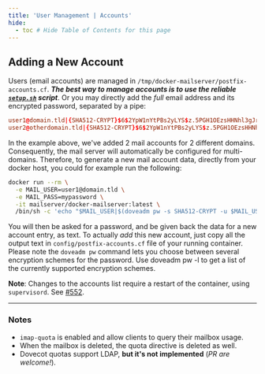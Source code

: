 ```yaml
---
title: 'User Management | Accounts'
hide:
  - toc # Hide Table of Contents for this page
---
```


## Adding a New Account

Users (email accounts) are managed in `/tmp/docker-mailserver/postfix-accounts.cf`. **_The best way to manage accounts is to use the reliable [`setup.sh`](https://github.com/docker-mailserver/docker-mailserver/wiki/Setup-docker-mailserver-using-the-script-setup.sh) script_**. Or you may directly add the _full_ email address and its encrypted password, separated by a pipe:

```cf
user1@domain.tld|{SHA512-CRYPT}$6$2YpW1nYtPBs2yLYS$z.5PGH1OEzsHHNhl3gJrc3D.YMZkvKw/vp.r5WIiwya6z7P/CQ9GDEJDr2G2V0cAfjDFeAQPUoopsuWPXLk3u1
user2@otherdomain.tld|{SHA512-CRYPT}$6$2YpW1nYtPBs2yLYS$z.5PGH1OEzsHHNhl3gJrc3D.YMZkvKw/vp.r5WIiwya6z7P/CQ9GDEJDr2G2V0cAfjDFeAQPUoopsuWPXLk3u1
```

In the example above, we've added 2 mail accounts for 2 different domains. Consequently, the mail server will automatically be configured for multi-domains. Therefore, to generate a new mail account data, directly from your docker host, you could for example run the following:

```sh
docker run --rm \
  -e MAIL_USER=user1@domain.tld \
  -e MAIL_PASS=mypassword \
  -it mailserver/docker-mailserver:latest \
  /bin/sh -c 'echo "$MAIL_USER|$(doveadm pw -s SHA512-CRYPT -u $MAIL_USER -p $MAIL_PASS)"' >> config/postfix-accounts.cf
```

You will then be asked for a password, and be given back the data for a new account entry, as text. To actually _add_ this new account, just copy all the output text in `config/postfix-accounts.cf` file of your running container. Please note the `doveadm pw` command lets you choose between several encryption schemes for the password. Use doveadm pw -l to get a list of the currently supported encryption schemes.

**Note**: Changes to the accounts list require a restart of the container, using `supervisord`. See [#552](https://github.com/docker-mailserver/docker-mailserver/issues/552).

---

### Notes

- `imap-quota` is enabled and allow clients to query their mailbox usage.
- When the mailbox is deleted, the quota directive is deleted as well.
- Dovecot quotas support LDAP, **but it's not implemented** (_PR are welcome!_).
